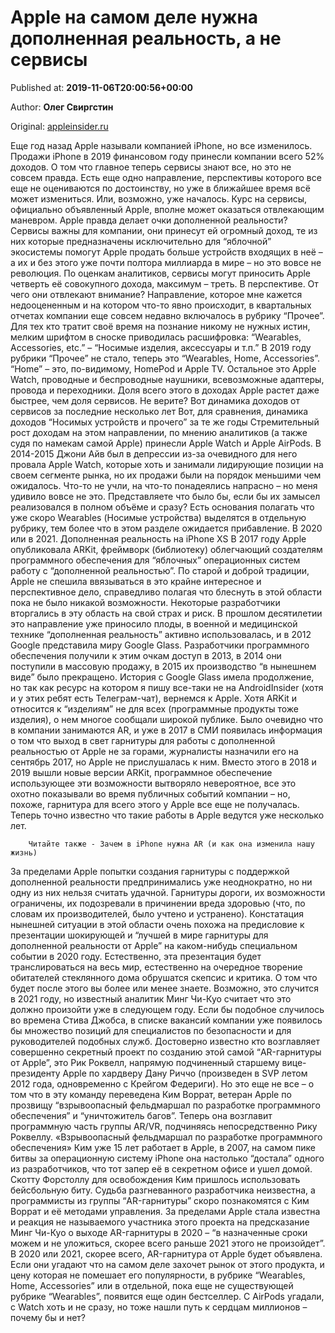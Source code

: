 
# Apple на самом деле нужна дополненная реальность, а не сервисы

Published at: **2019-11-06T20:00:56+00:00**

Author: **Олег Свиргстин**

Original: [appleinsider.ru](https://appleinsider.ru/ios/apple-na-samom-dele-nuzhna-dopolnennaya-realnost-a-ne-servisy.html)

Еще год назад Apple называли компанией iPhone, но все изменилось. Продажи iPhone в 2019 финансовом году принесли компании всего 52% доходов. О том что главное теперь сервисы знают все, но это не совсем правда. Есть еще одно направление, перспективы которого все еще не оцениваются по достоинству, но уже в ближайшее время всё может измениться. Или, возможно, уже началось. Курс на сервисы, официально объявленный Apple, вполне может оказаться отвлекающим маневром.
Apple правда делает очки дополненной реальности?
Сервисы важны для компании, они принесут ей огромный доход, те из них которые предназначены исключительно для “яблочной” экосистемы помогут Apple продать больше устройств входящих в неё – а их и без этого уже почти полтора миллиарда в мире – но это вовсе не революция. По оценкам аналитиков, сервисы могут приносить Apple четверть её совокупного дохода, максимум – треть. В перспективе. От чего они отвлекают внимание?
Направление, которое мне кажется недооцененным и на котором что-то явно происходит, в квартальных отчетах компании еще совсем недавно включалось в рубрику “Прочее”. Для тех кто тратит своё время на познание никому не нужных истин, мелким шрифтом в сноске приводилась расшифровка: “Wearables, Accessories, etc.” – “Носимые изделия, аксессуары и т.п.” В 2019 году рубрики “Прочее” не стало, теперь это “Wearables, Home, Accessories”. “Home” – это, по-видимому, HomePod и Apple TV. Остальное это Apple Watch, проводные и беспроводные наушники, всевозможные адаптеры, провода и переходники. Доля всего этого в доходах Apple растет даже быстрее, чем доля сервисов. Не верите?
Вот динамика доходов от сервисов за последние несколько лет
Вот, для сравнения, динамика доходов “Носимых устройств и прочего” за те же годы
Стремительный рост доходам на этом направлении, по мнению аналитиков (а также судя по намекам самой Apple) принесли Apple Watch и Apple AirPods. В 2014-2015 Джони Айв был в депрессии из-за очевидного для него провала Apple Watch, которые хоть и занимали лидирующие позиции на своем сегменте рынка, но их продажи были на порядок меньшими чем ожидалось. Что-то не учли, на что-то понадеялись напрасно – но меня удивило вовсе не это. Представляете что было бы, если бы их замысел реализовался в полном объёме и сразу? Есть основания полагать что уже скоро Wearables (Носимые устройства) выделятся в отдельную рубрику, тем более что в этом разделе ожидается прибавление. В 2020 или в 2021.
Дополненная реальность на iPhone XS
В 2017 году Apple опубликовала ARKit, фреймворк (библиотеку) облегчающий создателям программного обеспечения для “яблочных” операционных систем работу с “дополненной реальностью”. По старой и доброй традиции, Apple не спешила ввязываться в это крайне интересное и перспективное дело, справедливо полагая что блеснуть в этой области пока не было никакой возможности. Некоторые разработчики вторгались в эту область на свой страх и риск. В прошлом десятилетии это направление уже приносило плоды, в военной и медицинской технике “дополненная реальность” активно использовалась, и в 2012 Google представила миру Google Glass. Разработчики программного обеспечения получили к этим очкам доступ в 2013, в 2014 они поступили в массовую продажу, в 2015 их производство “в нынешнем виде” было прекращено. История с Google Glass имела продолжение, но так как ресурс на котором я пишу все-таки не на AndroidInsider (хотя и у этих ребят есть Телеграм-чат), вернемся к Apple.
Хотя ARKit и относится к “изделиям” не для всех (программные продукты тоже изделия), о нем многое сообщали широкой публике. Было очевидно что в компании занимаются AR, и уже в 2017 в СМИ появилась информация о том что выход в свет гарнитуры для работы с дополненной реальностью от Apple не за горами, журналисты назначили его на сентябрь 2017, но Apple не прислушалась к ним. Вместо этого в 2018 и 2019 вышли новые версии ARKit, программное обеспечение использующее эти возможности вытворяло невероятное, все это охотно показывали во время публичных событий компании – но, похоже, гарнитура для всего этого у Apple все еще не получалась. Теперь точно известно что такие работы в Apple ведутся уже несколько лет.

        Читайте также - Зачем в iPhone нужна AR (и как она изменила нашу жизнь)
      
За пределами Apple попытки создания гарнитуры с поддержкой дополненной реальности предпринимались уже неоднократно, но ни одну из них нельзя считать удачной. Гарнитуры дороги, их возможности ограничены, их подозревали в причинении вреда здоровью (что, по словам их производителей, было учтено и устранено). Констатация нынешней ситуации в этой области очень похожа на предисловие к презентации шокирующей и “лучшей в мире гарнитуры для дополненной реальности от Apple” на каком-нибудь специальном событии в 2020 году. Естественно, эта презентация будет транслироваться на весь мир, естественно на очередное творение обитателей стеклянного дома обрушатся скепсис и критика. О том что будет после этого вы более или менее знаете. Возможно, это случится в 2021 году, но известный аналитик Минг Чи-Куо считает что это должно произойти уже в следующем году.
Если бы подобное случилось во времена Стива Джобса, в списке вакансий компании уже появилось бы множество позиций для специалистов по безопасности и для руководителей подобных служб. Достоверно известно кто возглавляет совершенно секретный проект по созданию этой самой “AR-гарнитуры от Apple”, это Рик Роквелл, напрямую подчиненный старшему вице-президенту Apple по хардверу Дану Риччо (произведен в SVP летом 2012 года, одновременно с Крейгом Федериги). Но это еще не все – о том что в эту команду переведена Ким Воррат, ветеран Apple по прозвищу “взрывоопасный фельдмаршал по разработке программного обеспечения” и “уничтожитель багов”. Теперь она возглавит программную часть группы AR/VR, подчиняясь непосредственно Рику Роквеллу.
«Взрывоопасный фельдмаршал по разработке программного обеспечения»
Ким уже 15 лет работает в Apple, в 2007, на самом пике битвы за операционную систему iPhone она настолько “достала” одного из разработчиков, что тот запер её в секретном офисе и ушел домой. Скотту Форстоллу для освобождения Ким пришлось использовать бейсбольную биту. Судьба разгневанного разработчика неизвестна, а программисты из группы “AR-гарнитуры” скоро познакомятся с Ким Воррат и её методами управления. За пределами Apple стала известна и реакция не называемого участника этого проекта на предсказание Минг Чи-Куо о выходе AR-гарнитуры в 2020 – “в назначенные сроки можем и не уложиться, скорее всего раньше 2021 этого не произойдет”.
В 2020 или 2021, скорее всего, AR-гарнитура от Apple будет объявлена. Если они угадают что на самом деле захочет рынок от этого продукта, и цену которая не помешает его популярности, в рубрике “Wearables, Home, Accessories” или в отдельной, пока еще не существующей рубрике “Wearables”, появится еще один бестселлер. С AirPods угадали, с Watch хоть и не сразу, но тоже нашли путь к сердцам миллионов – почему бы и нет?
